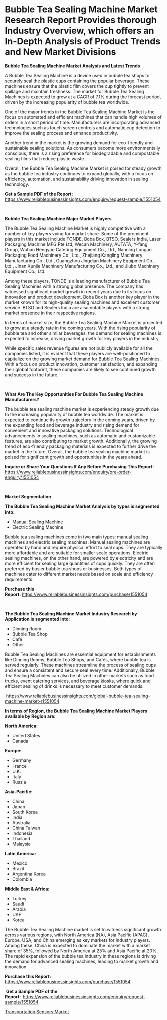 <p><h1>Bubble Tea Sealing Machine Market Research Report Provides thorough Industry Overview, which offers an In-Depth Analysis of Product Trends and New Market Divisions</h1></p><p><strong>Bubble Tea Sealing Machine Market Analysis and Latest Trends</strong></p>
<p><p>A Bubble Tea Sealing Machine is a device used in bubble tea shops to securely seal the plastic cups containing the popular beverage. These machines ensure that the plastic film covers the cup tightly to prevent spillage and maintain freshness. The market for Bubble Tea Sealing Machines is expected to grow at a CAGR of 7.1% during the forecast period, driven by the increasing popularity of bubble tea worldwide.</p><p>One of the major trends in the Bubble Tea Sealing Machine Market is the focus on automated and efficient machines that can handle high volumes of orders in a short period of time. Manufacturers are incorporating advanced technologies such as touch screen controls and automatic cup detection to improve the sealing process and enhance productivity.</p><p>Another trend in the market is the growing demand for eco-friendly and sustainable sealing solutions. As consumers become more environmentally conscious, there is a rising preference for biodegradable and compostable sealing films that reduce plastic waste.</p><p>Overall, the Bubble Tea Sealing Machine Market is poised for steady growth as the bubble tea industry continues to expand globally, with a focus on efficiency, automation, and sustainability driving innovation in sealing technology.</p></p>
<p><strong>Get a Sample PDF of the Report:&nbsp;</strong> <a href="https://www.reliablebusinessinsights.com/enquiry/request-sample/1551054">https://www.reliablebusinessinsights.com/enquiry/request-sample/1551054</a></p>
<p>&nbsp;</p>
<p><strong>Bubble Tea Sealing Machine Major Market Players</strong></p>
<p><p>The Bubble Tea Sealing Machine Market is highly competitive with a number of key players vying for market share. Some of the prominent players in this market include TONDE, Boba Box, BTSO, Sealers India, Laser Packaging Machine MFG Pte Ltd, Wecan Machinery, AUTATA, Y-fang Group, Wuhan Hengyao Catering Equipment Co., Ltd., Nanning Longao Packaging Food Machinery Co., Ltd., Zhejiang Kangling Machinery Manufacturing Co., Ltd., Guangzhou Jingdian Machinery Equipment Co., Ltd., Jinan Xunjie Machinery Manufacturing Co., Ltd., and Jiubo Machinery Equipment Co., Ltd.</p><p>Among these players, TONDE is a leading manufacturer of Bubble Tea Sealing Machines with a strong global presence. The company has witnessed significant market growth in recent years due to its focus on innovation and product development. Boba Box is another key player in the market known for its high-quality sealing machines and excellent customer service. BTSO and Sealers India are also notable players with a strong market presence in their respective regions.</p><p>In terms of market size, the Bubble Tea Sealing Machine Market is projected to grow at a steady rate in the coming years. With the rising popularity of bubble tea and other similar beverages, the demand for sealing machines is expected to increase, driving market growth for key players in the industry.</p><p>While specific sales revenue figures are not publicly available for all the companies listed, it is evident that these players are well-positioned to capitalize on the growing market demand for Bubble Tea Sealing Machines. With a focus on product innovation, customer satisfaction, and expanding their global footprint, these companies are likely to see continued growth and success in the future.</p></p>
<p>&nbsp;</p>
<p><strong>What Are The Key Opportunities For Bubble Tea Sealing Machine Manufacturers?</strong></p>
<p><p>The bubble tea sealing machine market is experiencing steady growth due to the increasing popularity of bubble tea worldwide. The market is expected to continue its growth trajectory in the coming years, driven by the expanding food and beverage industry and rising demand for convenient and innovative packaging solutions. Technological advancements in sealing machines, such as automatic and customizable features, are also contributing to market growth. Additionally, the growing trend of eco-friendly packaging materials is expected to further drive the market in the future. Overall, the bubble tea sealing machine market is poised for significant growth and opportunities in the years ahead.</p></p>
<p><strong>Inquire or Share Your Questions If Any Before Purchasing This Report:</strong> <a href="https://www.reliablebusinessinsights.com/enquiry/pre-order-enquiry/1551054">https://www.reliablebusinessinsights.com/enquiry/pre-order-enquiry/1551054</a></p>
<p>&nbsp;</p>
<p><strong>Market Segmentation</strong></p>
<p><strong>The Bubble Tea Sealing Machine Market Analysis by types is segmented into:</strong></p>
<p><ul><li>Manual Sealing Machine</li><li>Electric Sealing Machine</li></ul></p>
<p><p>Bubble tea sealing machines come in two main types: manual sealing machines and electric sealing machines. Manual sealing machines are operated by hand and require physical effort to seal cups. They are typically more affordable and are suitable for smaller scale operations. Electric sealing machines, on the other hand, are powered by electricity and are more efficient for sealing large quantities of cups quickly. They are often preferred by busier bubble tea shops or businesses. Both types of machines cater to different market needs based on scale and efficiency requirements.</p></p>
<p><strong>Purchase this Report:&nbsp;</strong><a href="https://www.reliablebusinessinsights.com/purchase/1551054">https://www.reliablebusinessinsights.com/purchase/1551054</a></p>
<p>&nbsp;</p>
<p><strong>The Bubble Tea Sealing Machine Market Industry Research by Application is segmented into:</strong></p>
<p><ul><li>Dinning Room</li><li>Bubble Tea Shop</li><li>Café</li><li>Other</li></ul></p>
<p><p>Bubble Tea Sealing Machines are essential equipment for establishments like Dinning Rooms, Bubble Tea Shops, and Cafés, where bubble tea is served regularly. These machines streamline the process of sealing cups and ensure a consistent and secure seal every time. Additionally, Bubble Tea Sealing Machines can also be utilized in other markets such as food trucks, event catering services, and beverage kiosks, where quick and efficient sealing of drinks is necessary to meet customer demands.</p></p>
<p><a href="https://www.reliablebusinessinsights.com/global-bubble-tea-sealing-machine-market-r1551054">&nbsp;https://www.reliablebusinessinsights.com/global-bubble-tea-sealing-machine-market-r1551054</a></p>
<p><strong>In terms of Region, the Bubble Tea Sealing Machine Market Players available by Region are:</strong></p>
<p>
    <p> <strong> North America: </strong>
        <ul>
            <li>United States</li>
            <li>Canada</li>
        </ul>
        </p> 
    <p> <strong> Europe: </strong>
        <ul>
            <li>Germany</li>
            <li>France</li>
            <li>U.K.</li>
            <li>Italy</li>
            <li>Russia</li>
        </ul>
        </p> 
    <p> <strong> Asia-Pacific: </strong>
        <ul>
            <li>China</li>
            <li>Japan</li>
            <li>South Korea</li>
            <li>India</li>
            <li>Australia</li>
            <li>China Taiwan</li>
            <li>Indonesia</li>
            <li>Thailand</li>
            <li>Malaysia</li>
        </ul>
        </p> 
    <p> <strong> Latin America: </strong>
        <ul>
            <li>Mexico</li>
            <li>Brazil</li>
            <li>Argentina Korea</li>
            <li>Colombia</li>
        </ul>
        </p> 
    <p> <strong> Middle East & Africa: </strong>
        <ul>
            <li>Turkey</li>
            <li>Saudi</li>
            <li>Arabia</li>
            <li>UAE</li>
            <li>Korea</li>
        </ul>
    </p>
    </p>
<p><p>The Bubble Tea Sealing Machine market is set to witness significant growth across various regions, with North America (NA), Asia Pacific (APAC), Europe, USA, and China emerging as key markets for industry players. Among these, China is expected to dominate the market with a market share of 35%, followed by North America at 25% and Asia Pacific at 20%. The rapid expansion of the bubble tea industry in these regions is driving the demand for advanced sealing machines, leading to market growth and innovation.</p></p>
<p><strong>Purchase this Report: </strong><a href="https://www.reliablebusinessinsights.com/purchase/1551054">https://www.reliablebusinessinsights.com/purchase/1551054</a></p>
<p>&nbsp;<strong>Get a Sample PDF of the Report:&nbsp;&nbsp;</strong><a href="https://www.reliablebusinessinsights.com/enquiry/request-sample/1551054">https://www.reliablebusinessinsights.com/enquiry/request-sample/1551054</a></p>
<p><strong></strong></p>
<p><p><a href="https://github.com/markusgodoy/Market-Research-Report-List-4/blob/main/transportation-sensors-market.md">Transportation Sensors Market</a></p></p>